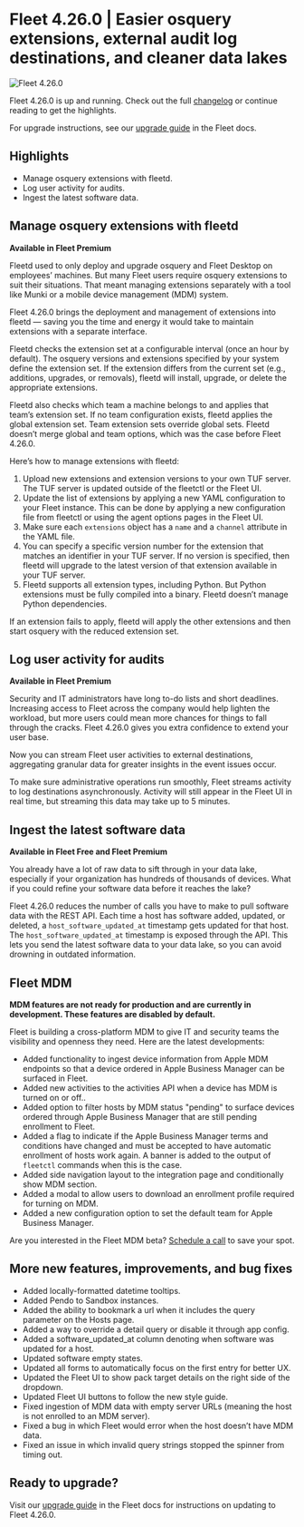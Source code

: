 # Fleet 4.26.0 | Easier osquery extensions, external audit log destinations, and cleaner data lakes

![Fleet 4.26.0](../website/assets/images/articles/fleet-4.26.0-1600x900@2x)

Fleet 4.26.0 is up and running. Check out the full [changelog](https://github.com/fleetdm/fleet/releases/tag/fleet-v4.26.0) or continue reading to get the highlights.

For upgrade instructions, see our [upgrade guide](https://fleetdm.com/docs/deploying/upgrading-fleet) in the Fleet docs.

## Highlights
- Manage osquery extensions with fleetd.
- Log user activity for audits.
- Ingest the latest software data.

## Manage osquery extensions with fleetd
**Available in Fleet Premium**

Fleetd used to only deploy and upgrade osquery and Fleet Desktop on employees’ machines. But many Fleet users require osquery extensions to suit their situations. That meant managing extensions separately with a tool like Munki or a mobile device management (MDM) system.

Fleet 4.26.0 brings the deployment and management of extensions into fleetd — saving you the time and energy it would take to maintain extensions with a separate interface.

Fleetd checks the extension set at a configurable interval (once an hour by default). The osquery versions and extensions specified by your system define the extension set. If the extension differs from the current set (e.g., additions, upgrades, or removals), fleetd will install, upgrade, or delete the appropriate extensions.

Fleetd also checks which team a machine belongs to and applies that team’s extension set. If no team configuration exists, fleetd applies the global extension set. Team extension sets override global sets. Fleetd doesn’t merge global and team options, which was the case before Fleet 4.26.0.

Here’s how to manage extensions with fleetd:

1. Upload new extensions and extension versions to your own TUF server. The TUF server is updated outside of the fleetctl or the Fleet UI.
2. Update the list of extensions by applying a new YAML configuration to your Fleet instance. This can be done by applying a new configuration file from fleetctl or using the agent options pages in the Fleet UI.
3. Make sure each `extensions` object has a `name` and a `channel` attribute in the YAML file.
4. You can specify a specific version number for the extension that matches an identifier in your TUF server. If no version is specified, then fleetd will upgrade to the latest version of that extension available in your TUF server.
5. Fleetd supports all extension types, including Python. But Python extensions must be fully compiled into a binary. Fleetd doesn’t manage Python dependencies.

If an extension fails to apply, fleetd will apply the other extensions and then start osquery with the reduced extension set.

## Log user activity for audits
**Available in Fleet Premium**

Security and IT administrators have long to-do lists and short deadlines. Increasing access to Fleet across the company would help lighten the workload, but more users could mean more chances for things to fall through the cracks. Fleet 4.26.0 gives you extra confidence to extend your user base. 

Now you can stream Fleet user activities to external destinations, aggregating granular data for greater insights in the event issues occur.

To make sure administrative operations run smoothly, Fleet streams activity to log destinations asynchronously. Activity will still appear in the Fleet UI in real time, but streaming this data may take up to 5 minutes.

## Ingest the latest software data
**Available in Fleet Free and Fleet Premium**

You already have a lot of raw data to sift through in your data lake, especially if your organization has hundreds of thousands of devices. What if you could refine your software data before it reaches the lake?

Fleet 4.26.0 reduces the number of calls you have to make to pull software data with the REST API. Each time a host has software added, updated, or deleted, a `host_software_updated_at` timestamp gets updated for that host. The `host_software_updated_at` timestamp is exposed through the API. This lets you send the latest software data to your data lake, so you can avoid drowning in outdated information.

## Fleet MDM
**MDM features are not ready for production and are currently in development. These features are disabled by default.**

Fleet is building a cross-platform MDM to give IT and security teams the visibility and openness they need. Here are the latest developments:

- Added functionality to ingest device information from Apple MDM endpoints so that a device ordered in Apple Business Manager can be surfaced in Fleet.
- Added new activities to the activities API when a device has MDM is turned on or off..
- Added option to filter hosts by MDM status "pending" to surface devices ordered through Apple Business Manager that are still pending enrollment to Fleet.
- Added a flag to indicate if the Apple Business Manager terms and conditions have changed and must be accepted to have automatic enrollment of hosts work again. A banner is added to the output of `fleetctl` commands when this is the case.
- Added side navigation layout to the integration page and conditionally show MDM section.
- Added a modal to allow users to download an enrollment profile required for turning on MDM.
- Added a new configuration option to set the default team for Apple Business Manager.

Are you interested in the Fleet MDM beta? [Schedule a call](https://calendly.com/fleetdm/demo) to save your spot.

## More new features, improvements, and bug fixes
- Added locally-formatted datetime tooltips.
- Added Pendo to Sandbox instances.
- Added the ability to bookmark a url when it includes the query parameter on the Hosts page.
- Added a way to override a detail query or disable it through app config.
- Added a software_updated_at column denoting when software was updated for a host.
- Updated software empty states.
- Updated all forms to automatically focus on the first entry for better UX.
- Updated the Fleet UI to show pack target details on the right side of the dropdown.
- Updated Fleet UI buttons to follow the new style guide.
- Fixed ingestion of MDM data with empty server URLs (meaning the host is not enrolled to an MDM server).
- Fixed a bug in which Fleet would error when the host doesn’t have MDM data.
- Fixed an issue in which invalid query strings stopped the spinner from timing out.

## Ready to upgrade?
Visit our [upgrade guide](https://fleetdm.com/docs/deploying/upgrading-fleet) in the Fleet docs for instructions on updating to Fleet 4.26.0.

<meta name="category" value="releases">
<meta name="authorFullName" value="Noah Talerman">
<meta name="authorGitHubUsername" value="noahtalerman">
<meta name="publishedOn" value="2023-01-16">
<meta name="articleTitle" value="Fleet 4.26.0 | Easier osquery extensions, external audit log destinations, and cleaner data lakes">
<meta name="articleImageUrl" value="../website/assets/images/articles/fleet-4.26.0-1600x900@2x.png">
